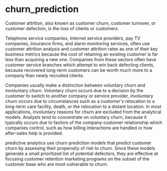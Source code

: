 # churn_prediction
Customer attrition, also known as customer churn, customer turnover, or customer defection, is the loss of clients or customers.

Telephone service companies, Internet service providers, pay TV companies, insurance firms, and alarm monitoring services, often
use customer attrition analysis and customer attrition rates as one of their key business metrics because the cost of retaining an
existing customer is far less than acquiring a new one. Companies from these sectors often have customer service branches which 
attempt to win back defecting clients, because recovered long-term customers can be worth much more to a company than newly recruited
clients.

Companies usually make a distinction between voluntary churn and involuntary churn. Voluntary churn occurs due to a decision by the 
customer to switch to another company or service provider, involuntary churn occurs due to circumstances such as a customer's relocation 
to a long-term care facility, death, or the relocation to a distant location. In most applications, involuntary reasons for churn are 
excluded from the analytical models. Analysts tend to concentrate on voluntary churn, because it typically occurs due to factors of the 
company-customer relationship which companies control, such as how billing interactions are handled or how after-sales help is provided.

predictive analytics use churn prediction models that predict customer churn by assessing their propensity of risk to churn. Since these
models generate a small prioritized list of potential defectors, they are effective at focusing customer retention marketing programs on
the subset of the customer base who are most vulnerable to churn.
